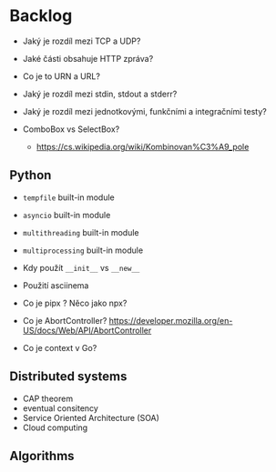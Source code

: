 # Backlog

- Jaký je rozdíl mezi TCP a UDP?
- Jaké části obsahuje HTTP zpráva?
- Co je to URN a URL?
- Jaký je rozdíl mezi stdin, stdout a stderr?
- Jaký je rozdíl mezi jednotkovými, funkčními a integračními testy?

- ComboBox vs SelectBox?
  - https://cs.wikipedia.org/wiki/Kombinovan%C3%A9_pole

## Python 

- `tempfile` built-in module
- `asyncio` built-in module
- `multithreading` built-in module
- `multiprocessing` built-in module

- Kdy použít `__init__` vs `__new__`

- Použití asciinema

- Co je pipx ? Něco jako npx?

- Co je AbortController? https://developer.mozilla.org/en-US/docs/Web/API/AbortController
- Co je context v Go?

## Distributed systems

- CAP theorem
- eventual consitency
- Service Oriented Architecture (SOA)
- Cloud computing

## Algorithms
